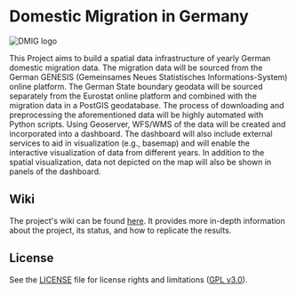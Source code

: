 # Domestic Migration in Germany

![DMIG logo](https://git.sbg.ac.at/s1093093/dmig/-/raw/main/display_images/dmig.png)

This Project aims to build a spatial data infrastructure of yearly German domestic migration data. The migration data will be sourced from the German GENESIS (Gemeinsames Neues Statistisches Informations-System) online platform. The German State boundary geodata will be sourced separately from the Eurostat online platform and combined with the migration data in a PostGIS geodatabase. The process of downloading and preprocessing the aforementioned data will be highly automated with Python scripts. Using Geoserver, WFS/WMS of the data will be created and incorporated into a dashboard. The dashboard will also include external services to aid in visualization (e.g., basemap) and will enable the interactive visualization of data from different years. In addition to the spatial visualization, data not depicted on the map will also be shown in panels of the dashboard.

## Wiki

The project's wiki can be found [here](https://git.sbg.ac.at/s1093093/dmig/-/wikis/DMIG-Wiki). It provides more in-depth information about the project, its status, and how to replicate the results.

## License

See the [LICENSE](https://git.sbg.ac.at/s1093093/dmig/-/blob/main/LICENSE) file for license rights and limitations ([GPL v3.0](https://www.gnu.org/licenses/gpl-3.0.en.html)).